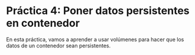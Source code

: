 # Práctica 4: Poner datos persistentes en contenedor

En esta práctica, vamos a aprender a usar volúmenes para hacer que los datos de un contenedor sean persistentes.
